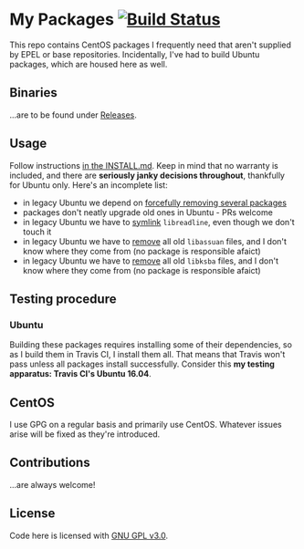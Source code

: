 # My Packages [![Build Status](https://travis-ci.org/smaslennikov/packages.svg?branch=master)](https://travis-ci.org/smaslennikov/packages)

This repo contains CentOS packages I frequently need that aren't supplied by EPEL or base repositories. Incidentally, I've had to build Ubuntu packages, which are housed here as well.

## Binaries

...are to be found under [Releases](https://github.com/smaslennikov/packages/releases).

## Usage

Follow instructions [in the INSTALL.md](INSTALL.md). Keep in mind that no warranty is included, and there are **seriously janky decisions throughout**, thankfully for Ubuntu only. Here's an incomplete list:

- in legacy Ubuntu we depend on [forcefully removing several packages](.travis.yml#L10)
- packages don't neatly upgrade old ones in Ubuntu - PRs welcome
- in legacy Ubuntu we have to [symlink](gnupg/post-install#L5) `libreadline`, even though we don't touch it
- in legacy Ubuntu we have to [remove](libassuan/post-install#L3) all old `libassuan` files, and I don't know where they come from (no package is responsible afaict)
- in legacy Ubuntu we have to [remove](libksba/post-install#L3) all old `libksba` files, and I don't know where they come from (no package is responsible afaict)

## Testing procedure

### Ubuntu

Building these packages requires installing some of their dependencies, so as I build them in Travis CI, I install them all. That means that Travis won't pass unless all packages install successfully. Consider this **my testing apparatus: Travis CI's Ubuntu 16.04**.

## CentOS

I use GPG on a regular basis and primarily use CentOS. Whatever issues arise will be fixed as they're introduced.

## Contributions

...are always welcome!

## License

Code here is licensed with [GNU GPL v3.0](LICENSE).
